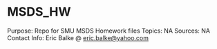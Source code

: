 # MSDS_HW
Purpose: Repo for SMU MSDS Homework files
Topics: NA
Sources: NA
Contact Info: Eric Balke @ eric.balke@yahoo.com
